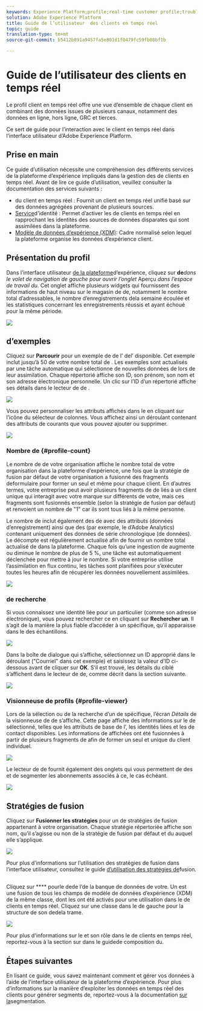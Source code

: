 ```yaml
---
keywords: Experience Platform;profile;real-time customer profile;troubleshooting;API
solution: Adobe Experience Platform
title: Guide de l’utilisateur  des clients en temps réel
topic: guide
translation-type: tm+mt
source-git-commit: b5412b891a9457fa5e801d1f0479fc59fb08bf1b

---
```



# Guide de l’utilisateur  des clients en temps réel

Le profil client en temps réel offre une vue d’ensemble de chaque client en combinant des données issues de plusieurs canaux, notamment des données en ligne, hors ligne, GRC et tierces.

Ce sert de guide pour l’interaction avec le client en temps réel  dans l’interface utilisateur d’Adobe Experience Platform.

## Prise en main

Ce guide d’utilisation nécessite une compréhension des différents services de la plateforme d’expérience impliqués dans la gestion des  de clients en temps réel. Avant de lire ce guide d’utilisation, veuillez consulter la documentation des services suivants :

* [](../home.md)du client en temps réel : Fournit un client en temps réel unifié basé sur des données agrégées provenant de plusieurs sources.
* [Service](../../identity-service/home.md)d&#39;identité : Permet d’activer les  de clients en temps réel en rapprochant les identités des sources de données disparates qui sont assimilées dans la plateforme.
* [Modèle de données d’expérience (XDM)](../../xdm/home.md): Cadre normalisé selon lequel la plateforme organise les données d’expérience client.

## Présentation du profil

Dans l’interface utilisateur [de la plateforme](http://platform.adobe.com)d’expérience, cliquez sur **de**_dans le volet de navigation de gauche pour ouvrir l’onglet_ Aperçu _dans l’espace de travail du._ Cet onglet affiche plusieurs widgets qui fournissent des informations de haut niveau sur le magasin de  de, notamment le nombre total d’adressables, le nombre d’enregistrements dela semaine écoulée et les statistiques concernant les enregistrements réussis et ayant échoué pour la même période.

![](../images/user-guide/profile-overview.png)

##  d’exemples 

Cliquez sur **Parcourir** pour  un exemple de de l’ del’ disponible. Cet exemple inclut jusqu’à 50  de votre nombre [](#profile-count)total de . Les exemples sont actualisés par une tâche automatique qui sélectionne de nouvelles données de lors de leur assimilation. Chaque répertorié affiche son ID, son prénom, son nom et son adresse électronique personnelle. Un clic sur l’ID d’un répertorié  affiche ses détails dans le lecteur de  de [](#profile-viewer).

![](../images/user-guide/profile-samples.png)

Vous pouvez personnaliser les attributs affichés dans le  en cliquant sur l’icône du sélecteur de colonnes. Vous affichez ainsi un déroulant contenant des attributs  de courants que vous pouvez ajouter ou supprimer.

![](../images/user-guide/column-selector.png)

### Nombre de {#profile-count}

Le nombre de  de votre organisation affiche le nombre total de  votre organisation dans la plateforme d’expérience, une fois que la stratégie de fusion par défaut de votre organisation a fusionné des fragments deformulaire pour former un seul et même pour chaque client. En d’autres termes, votre entreprise peut avoir plusieurs fragments de  de liés à un client unique qui interagit avec votre marque sur différents  de votre, mais ces fragments sont fusionnés ensemble (selon la stratégie de fusion par défaut) et renvoient un nombre de &quot;1&quot;  car ils sont tous liés à la même personne.

Le nombre de  inclut également des  de avec des attributs (données d’enregistrement) ainsi que des  (par exemple, le d’Adobe Analytics) contenant uniquement des données de série chronologique (de données). Le décompte est régulièrement actualisé afin de fournir un nombre total actualisé de  dans la plateforme. Chaque fois qu’une ingestion de  augmente ou diminue le nombre de plus de 5 %, une tâche est automatiquement déclenchée pour mettre à jour le nombre. Si votre entreprise utilise l’assimilation en flux continu, les tâches sont planifiées pour s’exécuter toutes les heures afin de récupérer les données nouvellement assimilées.

![](../images/user-guide/profile-count.png)

### de recherche

Si vous connaissez une identité liée pour un  particulier (comme son adresse électronique), vous pouvez rechercher ce  en cliquant sur **Rechercher un**. Il s’agit de la manière la plus fiable d’accéder à un  spécifique, qu’il apparaisse dans le des échantillons.

![](../images/user-guide/find-a-profile.png)

Dans la boîte de dialogue qui s’affiche, sélectionnez un ID   approprié dans le déroulant  (&quot;Courriel&quot; dans cet exemple) et saisissez la valeur d’ID ci-dessous avant de cliquer sur **OK**. S’il est trouvé, les détails du ciblé s’affichent dans le lecteur de  de, comme décrit dans la section suivante.

![](../images/user-guide/find-a-profile-details.png)

### Visionneuse de profils {#profile-viewer}

Lors de la sélection ou de la recherche d’un  de spécifique, l’écran _Détails_ de la visionneuse de  de s’affiche. Cette page affiche des informations sur le  de sélectionné, telles que les attributs de base de l’, les identités liées et les  de contact disponibles. Les informations de  affichées ont été fusionnées à partir de plusieurs fragments de  afin de former un seul et unique  du client individuel.

![](../images/user-guide/profile-viewer-detail.png)

Le lecteur de  de fournit également des onglets qui vous permettent de des  et de segmenter les abonnements associés à ce, le cas échéant.

![](../images/user-guide/profile-viewer-events-seg.png)

## Stratégies de fusion

Cliquez sur **Fusionner les stratégies** pour  un de stratégies de fusion appartenant à votre organisation. Chaque stratégie répertoriée affiche son nom, qu’il s’agisse ou non de la stratégie de fusion par défaut et du  auquel elle s’applique.

![](../images/user-guide/profile-merge-policies.png)

Pour plus d’informations sur l’utilisation des stratégies de fusion dans l’interface utilisateur, consultez le guide [d’utilisation des stratégies de](merge-policies.md)fusion.

##   

Cliquez sur **** pourle dede l’de la banque de données de votre. Un   est une fusion de tous les champs de modèle de données d’expérience (XDM) de la même classe, dont les ont été activés pour une utilisation dans le de clients en temps réel. Cliquez sur une classe dans le de gauche pour  la structure de son  dedela trame.

![](../images/user-guide/profile-union-schema.png)

Pour plus d&#39;informations sur le [](../../xdm/schema/composition.md) et son rôle dans le de clients en temps réel, reportez-vous à la section sur   dans le guidede composition du.

## Étapes suivantes

En lisant ce guide, vous savez maintenant comment et gérer vos données  à l’aide de l’interface utilisateur de la plateforme d’expérience. Pour plus d’informations sur la manière d’exploiter les données en temps réel des clients pour générer  segments de, reportez-vous à la documentation [sur la](../../segmentation/home.md)segmentation.